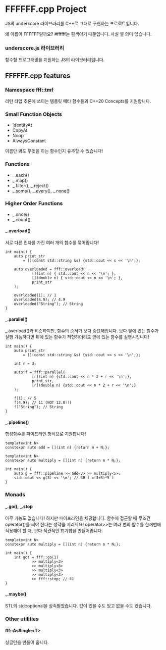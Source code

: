 # FFFFFF.cpp Project

JS의 underscore 라이브러리를 C++로 그대로 구현하는 프로젝트입니다.

왜 이름이 FFFFFF일까요? #ffffff는 흰색이기 때문입니다. 사실 별 의미 없습니다.

### underscore.js 라이브러리

함수형 프로그래밍을 지원하는 JS의 라이브러리입니다. 

## FFFFFF.cpp features

### Namespace fff::tmf

리턴 타입 추론에 쓰이는 템플릿 메타 함수들과 C++20 Concepts를 지원합니다.

### Small Function Objects

* IdentityAt
* CopyAt
* Noop
* AlwaysConstant

이름만 봐도 무엇을 하는 함수인지 유추할 수 있습니다!

### Functions

* _.each()
* _.map()
* _.filter(), _.reject()
* _.some(), _.every(), _.none()

### Higher Order Functions

* _.once()
* _.count()

#### _.overload()

 서로 다른 인자를 가진 여러 개의 함수를 묶어줍니다!

```
int main() {
    auto print_str 
        = [](const std::string &s) {std::cout << s << '\n';};
    
    auto overloaded = fff::overload(
            [](int n) { std::cout << n << '\n'; },
            [](double n) { std::cout << n << '\n'; },
            print_str
    );
    
    overloaded(1); // 1
    overloaded(4.9); // 4.9
    overloaded("String"); // String
}
```

#### _.parallel()

 _.overload()와 비슷하지만, 함수의 순서가 보다 중요해집니다. 보다 앞에 있는 함수가 실행 가능하다면 뒤에 있는 함수가 적합하더라도 앞에 있는 함수를 실행시킵니다!

```
int main() {
    auto print_str 
        = [](const std::string &s) {std::cout << s << '\n';};
    
    int r = 3;
    
    auto f = fff::parallel(
            [r](int n) {std::cout << n * 2 + r << '\n';},
            print_str,
            [r](double n) {std::cout << n * 2 + r << '\n';}
    );
    
    f(1); // 5
    f(4.9); // 11 (NOT 12.8!!)
    f("String"); // String
}
```

#### _.pipeline()

 합성함수를 파이프라인 형식으로 지원합니다!

```
template<int N>
constexpr auto add = [](int n) {return n + N;};

template<int N>
constexpr auto multiply = [](int n) {return n * N;};

int main() {
    auto g = fff::pipeline >> add<3> >> multiply<5>;
    std::cout << g(3) << '\n'; // 30 ( =(3+3)*5 )
}
```

### Monads

#### _.go(), _.stop

 아무 기능도 없습니다! 하지만 파이프라인을 제공합니다. 함수에 접근할 때 무조건 operator()을 써야 한다는 생각을 버리세요! operator>>는 여러 번의 함수를 한꺼번에 적용해야 할 때, 보다 직관적인 표기법을 만들어줍니다.

```
template<int N>
constexpr auto multiply = [](int n) {return n * N;};

int main() {
    int got = fff::go(1) 
            >> multiply<3> 
            >> multiply<3>
            >> multiply<3> 
            >> multiply<3> 
            >> fff::stop; // 81
}
```

#### _.maybe()

STL의 std::optional을 상속받았습니다. 값이 있을 수도 있고 없을 수도 있습니다.

### Other utilities

#### fff::AsSingle\<T\>

싱글턴을 만들어 줍니다.